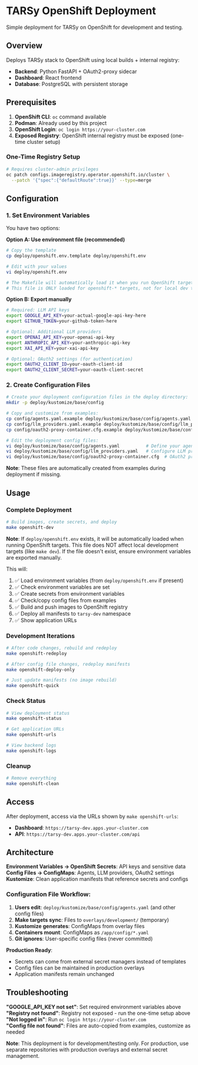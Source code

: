 # TARSy OpenShift Deployment

Simple deployment for TARSy on OpenShift for development and testing.

## Overview

Deploys TARSy stack to OpenShift using local builds + internal registry:
- **Backend**: Python FastAPI + OAuth2-proxy sidecar
- **Dashboard**: React frontend  
- **Database**: PostgreSQL with persistent storage

## Prerequisites

1. **OpenShift CLI**: `oc` command available
2. **Podman**: Already used by this project
3. **OpenShift Login**: `oc login https://your-cluster.com`
4. **Exposed Registry**: OpenShift internal registry must be exposed (one-time cluster setup)

### One-Time Registry Setup
```bash
# Requires cluster-admin privileges
oc patch configs.imageregistry.operator.openshift.io/cluster \
  --patch '{"spec":{"defaultRoute":true}}' --type=merge
```

## Configuration

### 1. Set Environment Variables

You have two options:

**Option A: Use environment file (recommended)**
```bash
# Copy the template
cp deploy/openshift.env.template deploy/openshift.env

# Edit with your values
vi deploy/openshift.env

# The Makefile will automatically load it when you run OpenShift targets (e.g., make openshift-dev)
# This file is ONLY loaded for openshift-* targets, not for local dev targets
```

**Option B: Export manually**
```bash
# Required: LLM API keys
export GOOGLE_API_KEY=your-actual-google-api-key-here
export GITHUB_TOKEN=your-github-token-here

# Optional: Additional LLM providers
export OPENAI_API_KEY=your-openai-api-key
export ANTHROPIC_API_KEY=your-anthropic-api-key
export XAI_API_KEY=your-xai-api-key

# Optional: OAuth2 settings (for authentication)
export OAUTH2_CLIENT_ID=your-oauth-client-id
export OAUTH2_CLIENT_SECRET=your-oauth-client-secret
```

### 2. Create Configuration Files
```bash
# Create your deployment configuration files in the deploy directory:
mkdir -p deploy/kustomize/base/config

# Copy and customize from examples:
cp config/agents.yaml.example deploy/kustomize/base/config/agents.yaml
cp config/llm_providers.yaml.example deploy/kustomize/base/config/llm_providers.yaml
cp config/oauth2-proxy-container.cfg.example deploy/kustomize/base/config/oauth2-proxy-container.cfg

# Edit the deployment config files:
vi deploy/kustomize/base/config/agents.yaml          # Define your agents and runbooks
vi deploy/kustomize/base/config/llm_providers.yaml   # Configure LLM provider settings
vi deploy/kustomize/base/config/oauth2-proxy-container.cfg  # OAuth2 proxy settings (optional)
```

**Note**: These files are automatically created from examples during deployment if missing.

## Usage

### Complete Deployment
```bash
# Build images, create secrets, and deploy
make openshift-dev
```

**Note**: If `deploy/openshift.env` exists, it will be automatically loaded when running OpenShift targets. This file does NOT affect local development targets (like `make dev`). If the file doesn't exist, ensure environment variables are exported manually.

This will:
1. ✅ Load environment variables (from `deploy/openshift.env` if present)
2. ✅ Check environment variables are set
3. ✅ Create secrets from environment variables
4. ✅ Check/copy config files from examples
5. ✅ Build and push images to OpenShift registry
6. ✅ Deploy all manifests to `tarsy-dev` namespace
7. ✅ Show application URLs

### Development Iterations
```bash
# After code changes, rebuild and redeploy
make openshift-redeploy

# After config file changes, redeploy manifests
make openshift-deploy-only

# Just update manifests (no image rebuild)
make openshift-quick
```

### Check Status
```bash
# View deployment status
make openshift-status

# Get application URLs  
make openshift-urls

# View backend logs
make openshift-logs
```

### Cleanup
```bash
# Remove everything
make openshift-clean
```

## Access

After deployment, access via the URLs shown by `make openshift-urls`:
- **Dashboard**: `https://tarsy-dev.apps.your-cluster.com`
- **API**: `https://tarsy-dev.apps.your-cluster.com/api`

## Architecture

**Environment Variables → OpenShift Secrets**: API keys and sensitive data  
**Config Files → ConfigMaps**: Agents, LLM providers, OAuth2 settings  
**Kustomize**: Clean application manifests that reference secrets and configs  

### Configuration File Workflow:
1. **Users edit**: `deploy/kustomize/base/config/agents.yaml` (and other config files)
2. **Make targets sync**: Files to `overlays/development/` (temporary)
3. **Kustomize generates**: ConfigMaps from overlay files
4. **Containers mount**: ConfigMaps as `/app/config/*.yaml`
5. **Git ignores**: User-specific config files (never committed)

**Production Ready**: 
- Secrets can come from external secret managers instead of templates
- Config files can be maintained in production overlays  
- Application manifests remain unchanged

## Troubleshooting

**"GOOGLE_API_KEY not set"**: Set required environment variables above  
**"Registry not found"**: Registry not exposed - run the one-time setup above  
**"Not logged in"**: Run `oc login https://your-cluster.com`  
**"Config file not found"**: Files are auto-copied from examples, customize as needed  

**Note**: This deployment is for development/testing only. For production, use separate repositories with production overlays and external secret management.